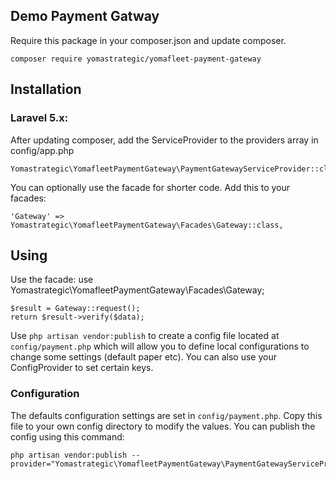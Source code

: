 ## Demo Payment Gatway

Require this package in your composer.json and update composer.

    composer require yomastrategic/yomafleet-payment-gateway

## Installation

### Laravel 5.x:

After updating composer, add the ServiceProvider to the providers array in config/app.php

    Yomastrategic\YomafleetPaymentGateway\PaymentGatewayServiceProvider::class,

You can optionally use the facade for shorter code. Add this to your facades:

    'Gateway' => Yomastrategic\YomafleetPaymentGateway\Facades\Gateway::class,

## Using

Use the facade:
	use Yomastrategic\YomafleetPaymentGateway\Facades\Gateway;

    $result = Gateway::request();
    return $result->verify($data);

Use `php artisan vendor:publish` to create a config file located at `config/payment.php` which will allow you to define local configurations to change some settings (default paper etc).
You can also use your ConfigProvider to set certain keys.

### Configuration
The defaults configuration settings are set in `config/payment.php`. Copy this file to your own config directory to modify the values. You can publish the config using this command:

    php artisan vendor:publish --provider="Yomastrategic\YomafleetPaymentGateway\PaymentGatewayServiceProvider"
